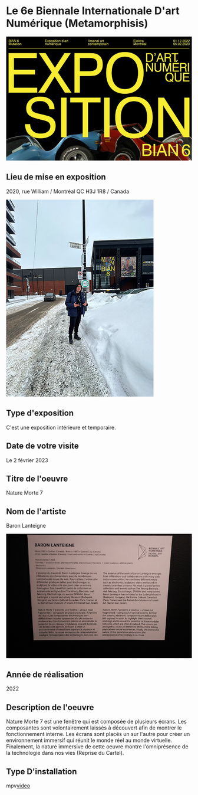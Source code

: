 # Le 6e Biennale Internationale D'art Numérique (Metamorphisis)
![affiche](https://github.com/Jxshvfx/H23_V13_inspirations_GONZALEZBARRERA/blob/main/BIAN/medias/biennale_affiche.jpg)

## Lieu de mise en exposition
2020, rue William / Montréal QC H3J 1R8 / Canada

![entrée](https://github.com/Jxshvfx/H23_V13_inspirations_GONZALEZBARRERA/blob/main/BIAN/medias/photo_entree_20230202.jpg)

## Type d'exposition
C'est une exposition intérieure et temporaire.

## Date de votre visite
Le 2 février 2023

## Titre de l'oeuvre
Nature Morte 7

## Nom de l'artiste
Baron Lanteigne

![cartel](https://github.com/Jxshvfx/H23_V13_inspirations_GONZALEZBARRERA/blob/main/BIAN/medias/cartel_info_20230202.jpg)

## Année de réalisation
2022

## Description de l'oeuvre
Nature Morte 7 est une fenêtre qui est composée de plusieurs écrans. Les composantes sont volontairement laissés à découvert afin de montrer le fonctionnement interne. Les écrans sont placés un sur l'autre pour créer un environnement immersif qui réunit le monde réel au monde virtuelle. Finalement, la nature immersive de cette oeuvre montre l'omniprésence de la technologie dans nos vies (Reprise du Cartel).

## Type D'installation
mpv[video](https://vimeo.com/669257884)
